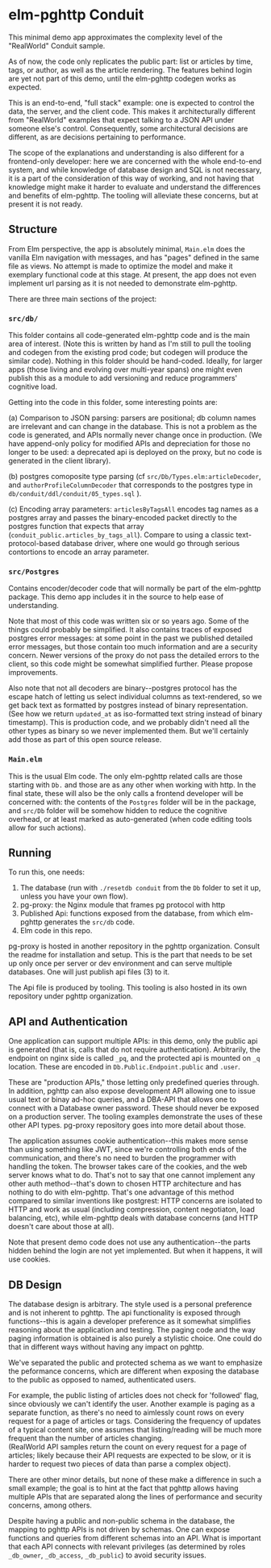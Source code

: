 # elm-pghttp Conduit

This minimal demo app approximates the complexity level of the "RealWorld" Conduit sample. 

As of now, the code only replicates the public part: list or articles by time, tags, or author, 
as well as the article rendering. The features behind login are yet not part of this demo, until the elm-pghttp 
codegen works as expected.

This is an end-to-end, "full stack" example: one is expected to control the data, the server, and the client code.
This makes it architecturally different from "RealWorld" examples that expect talking to a JSON API under someone
else's control. Consequently, some architectural decisions are different, as are decisions pertaining to performance.

The scope of the explanations and understanding is also different for a frontend-only developer: here we are concerned
with the whole end-to-end system, and while knowledge of database design and SQL is not necessary, it is a part
of the consideration of this way of working, and not having that knowledge might make it harder to evaluate and 
understand the differences and benefits of elm-pghttp. The tooling will alleviate these concerns, but at present
it is not ready.

## Structure

From Elm perspective, the app is absolutely minimal, `Main.elm` does the vanilla Elm navigation with messages, and has "pages" defined
in the same file as views. No attempt is made to optimize the model and make it exemplary functional code at this stage. At present, the 
app does not even implement url parsing as it is not needed to demonstrate elm-pghttp.

There are three main sections of the project:

### `src/db/`

This folder contains all code-generated elm-pghttp code and is the main area of interest. (Note this is written by hand
as I'm still to pull the tooling and codegen from the existing prod code; but codegen will produce the similar code). Nothing
in this folder should be hand-coded. Ideally, for larger apps (those living and evolving over multi-year spans) one 
might even publish this as a module to add versioning and reduce programmers' cognitive load.

Getting into the code in this folder, some interesting points are:  

(a) Comparison to JSON parsing: parsers are positional; db column names are irrelevant and can change in the database. This is not 
a problem as the code is generated, and APIs normally never change once in production. (We have append-only policy for modified APIs and
depreciation for those no longer to be used: a deprecated api is deployed on the proxy, but no code is generated in the client library).

(b) postgres comoposite type parsing (cf `src/Db/Types.elm:articleDecoder`, and `authorProfileColumnDecoder` that corresponds to the 
postgres type in `db/conduit/ddl/conduit/05_types.sql` ). 

(c) Encoding array parameters: `articlesByTagsAll` encodes tag names as a postgres array and passes the binary-encoded packet 
directly to the postgres function that expects that array (`conduit_public.articles_by_tags_all`). Compare to using a classic 
text-protocol-based database driver, where one would go through serious contortions to encode an array parameter.

### `src/Postgres` 

Contains encoder/decoder code that will normally be part of the elm-pghttp package. This demo app includes it in the source to
help ease of understanding.

Note that most of this code was written six or so years ago. Some of the things could probably be simplified. It also
contains traces of exposed postgres error messages: at some point in the past we published detailed error messages, but
those contain too much information and are a security concern. Newer versions of the proxy do not pass the detailed errors
to the client, so this code might be somewhat simplified further. Please propose improvements.

Also note that not all decoders are binary--postgres protocol has the escape hatch of letting us select individual columns
as text-rendered, so we get back text as formatted by postgres instead of binary representation. (See how we return `updated_at` as
iso-formatted text string instead of binary timestamp). This is production code, and we probably didn't need all the other types as binary
so we never implemented them. But we'll certainly add those as part of this open source release.

### `Main.elm` 

This is the usual Elm code. The only elm-pghttp related calls are those starting with `Db.` and those are as any other when
working with http. In the final state, these will also be the only calls a frontend developer will be concerned with: the contents
of the `Postgres` folder will be in the package, and `src/Db` folder will be somehow hidden to reduce the cognitive overhead, or
at least marked as auto-generated (when code editing tools allow for such actions).

## Running

To run this, one needs:

1. The database (run with `./resetdb conduit` from the `Db` folder to set it up, unless you have your own flow). 
2. pg-proxy: the Nginx module that frames pg protocol with http
3. Published Api: functions exposed from the database, from which elm-pghttp generates the `src/db` code.
3. Elm code in this repo.

pg-proxy is hosted in another repository in the pghttp organization. Consult the readme for installation and setup. This
is the part that needs to be set up only once per server or dev environment and can serve multiple databases. One will just
publish api files (3) to it.

The Api file is produced by tooling. This tooling is also hosted in its own repository under pghttp organization.

## API and Authentication

One application can support multiple APIs: in this demo, only the public api is generated (that is, calls that do
not require authentication). Arbitrarily, the endpoint on nginx side is called `_pq`, and the protected api is mounted
on `_q` location. These are encoded in `Db.Public.Endpoint.public` and `.user`.

These are "production APIs," those letting only predefined queries through. In addition, pghttp can also expose development API allowing
one to issue usual text or binay ad-hoc queries, and a DBA-API that allows one to connect with a Database owner password. These
should never be exposed on a production server. The tooling examples demonstrate the uses of these other API types. pg-proxy repository
goes into more detail about those.

The application assumes cookie authentication--this makes more sense than using something like JWT, since we're controlling
both ends of the communication, and there's no need to burden the programmer with handling the token. The browser takes care
of the cookies, and the web server knows what to do. That's not to say that one cannot implement any other auth method--that's down 
to chosen HTTP architecture and has nothing to do with elm-pghttp. That's one advantage of this method compared to similar inventions
like postgrest: HTTP concerns are isolated to HTTP and work as usual (including compression, content negotiaton, load balancing, etc),
while elm-pghttp deals with database concerns (and HTTP doesn't care about those at all).

Note that present demo code does not use any authentication--the parts hidden behind the login are not yet implemented. But when it happens,
it will use cookies.

## DB Design

The database design is arbitrary. The style used is a personal preference and is not inherent to pghttp. The api functionality is exposed
through functions--this is again a developer preference as it somewhat simplifies reasoning about the application and testing. The paging
code and the way paging information is obtained is also purely a stylistic choice. One could do that in different ways without having any
impact on pghttp.

We've separated the public and protected schema as we want to emphasize the peformance concerns, which are different when exposing the database
to the public as opposed to named, authenticated users. 

For example, the public listing of articles does not check for 'followed' flag, since obviously we can't identify the user. Another example is paging 
as a separate function, as there's no need to aimlessly count rows on every request for a page of articles or tags. Considering the frequency of 
updates of a typical content site, one assumes that listing/reading will be much more frequent than the number of articles changing.  
(RealWorld API samples return the count on every request for a page of articles; likely because their API requests are expected to
be slow, or it is harder to request two pieces of data than parse a complex object). 

There are other minor details, but none of these make a difference in such a small example; the goal is to hint at the fact 
that pghttp allows having multiple APIs that are separated along the lines of performance and security concerns, among others.

Despite having a public and non-public schema in the database, the mapping to pghttp APIs is not driven by schemas. One can expose functions and queries
from different schemas into an API. What is important that each API connects with relevant privileges (as determined by roles `_db_owner`, `_db_access`, `_db_public`) to avoid security issues.
